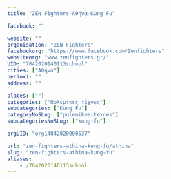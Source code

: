 ```yaml
---
title: "ZEN Fighters-Αθήνα-Kung Fu"

facebook: ""

website: ""
organisation: "ZEN Fighters"
facebookorg: "https://www.facebook.com/Zenfighters"
websiteorg: "www.zenfighters.gr/"
UID: "7042020140113school"
cities: ["Αθήνα"]
perioxi: ""
address: ""

places: [""]
categories: ["Πολεμικές τέχνες"]
subcategories: ["Kung Fu"]
categoryNoSLug: ["polemikes-texnes"]
subcategoriesNoSLug: ["kung-fu"]

orgUID: "org14042020000537"

url: "zen-fighters-athina-kung-fu/athina"
slug: "zen-fighters-athina-kung-fu"
aliases:
    - /7042020140113school
---
```





